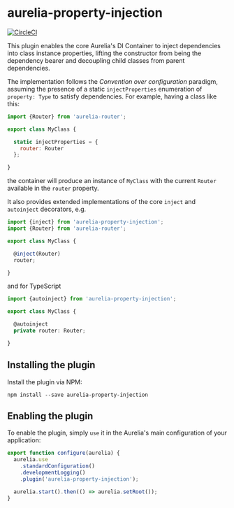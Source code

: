 # aurelia-property-injection

[![CircleCI](https://circleci.com/gh/heruan/aurelia-property-injection.svg?style=shield)](https://circleci.com/gh/heruan/aurelia-property-injection)

This plugin enables the core Aurelia's DI Container to inject dependencies into class instance properties,
lifting the constructor from being the dependency bearer and decoupling child classes from parent dependencies.

The implementation follows the _Convention over configuration_ paradigm, assuming the presence of a static `injectProperties` enumeration of `property: Type` to satisfy dependencies. For example, having a class like this:

```javascript
import {Router} from 'aurelia-router';

export class MyClass {

  static injectProperties = {
    router: Router
  };

}
```
the container will produce an instance of `MyClass` with the current `Router` available in the `router` property.

It also provides extended implementations of the core `inject` and `autoinject` decorators, e.g.

```javascript
import {inject} from 'aurelia-property-injection';
import {Router} from 'aurelia-router';

export class MyClass {

  @inject(Router)
  router;

}
```

and for TypeScript

```typescript
import {autoinject} from 'aurelia-property-injection';

export class MyClass {

  @autoinject
  private router: Router;

}
```

## Installing the plugin

Install the plugin via NPM:

```shell
npm install --save aurelia-property-injection
```

## Enabling the plugin

To enable the plugin, simply `use` it in the Aurelia's main configuration of your application:

```javascript
export function configure(aurelia) {
  aurelia.use
    .standardConfiguration()
    .developmentLogging()
    .plugin('aurelia-property-injection');

  aurelia.start().then(() => aurelia.setRoot());
}
```
